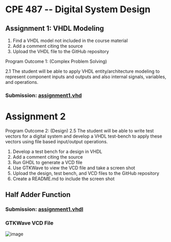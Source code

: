 # CPE 487 -- Digital System Design
## Assignment 1: VHDL Modeling
1. Find a VHDL model not included in the course material
2. Add a comment citing the source
3. Upload the VHDL file to the GitHub repository
 

Program Outcome 1: (Complex Problem Solving)

2.1 The student will be able to apply VHDL entity/architecture modeling to represent component inputs and outputs and also internal signals, variables, and operations.

### Submission: [assignment1.vhd](./assignment1.vhd)
# Assignment 2
Program Outcome 2: (Design)
2.5 The student will be able to write test vectors for a digital system and develop a VHDL test-bench to apply these vectors using file based input/output operations.

1. Develop a test bench for a design in VHDL 
2. Add a comment citing the source
3. Run GHDL to generate a VCD file
4. Use GTKWave to view the VCD file and take a screen shot
5. Upload the design, test bench, and VCD files to the GitHub repository
6. Create a README.md to include the screen shot
## Half Adder Function
### Submission: [assignment1.vhdl](/Assignment-2/assignment1.vhdl)
### GTKWave VCD File
![image](https://user-images.githubusercontent.com/26263012/153734316-cfde9d94-863c-471b-ac15-6aab279a5f02.png)
